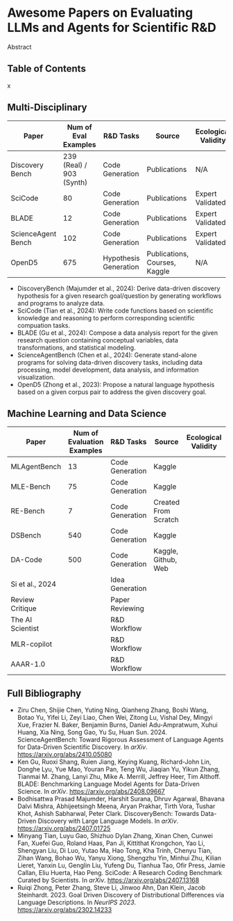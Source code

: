 # Awesome Papers on Evaluating LLMs and Agents for Scientific R&D

Abstract

## Table of Contents

x

## Multi-Disciplinary

| **Paper**         | **Num of Eval Examples** | **R&D Tasks**         | **Source**                    | **Ecological Validity** | **Contamination Risk** | **Human Performance** | **Time Horizon** |
|-------------------|--------------------------|-----------------------|-------------------------------|-------------------------|------------------------|-----------------------|------------------|
| Discovery Bench    | 239 (Real) / 903 (Synth)       | Code Generation       | Publications                  | N/A                     | Medium                 | N/A                   | N/A              |
| SciCode           | 80                             | Code Generation       | Publications                  | Expert Validated        | Low                    | N/A                   | N/A              |
| BLADE             | 12                             | Code Generation       | Publications                  | Expert Validated        | Medium                 | N/A                   | N/A              |
| ScienceAgent Bench | 102                            | Code Generation       | Publications                  | Expert Validated        | Low                    | N/A                   | 2.5-3h           |
| OpenD5            | 675                            | Hypothesis Generation | Publications, Courses, Kaggle | N/A                     | Medium                 | N/A                   | N/A              |


- DiscoveryBench (Majumder et al., 2024): Derive data-driven discovery hypothesis for a given research goal/question by generating workflows and programs to analyze data.
- SciCode (Tian et al., 2024): Write code functions based on scientific knowledge and reasoning to perform corresponding scientific compuation tasks.
- BLADE (Gu et al., 2024): Compose a data analysis report for the given research question containing conceptual variables, data transformations, and statistical modeling.
- ScienceAgentBench (Chen et al., 2024): Generate stand-alone programs for solving data-driven discovery tasks, including data processing, model development, data analysis, and information visualization.
- OpenD5 (Zhong et al., 2023): Propose a natural language hypothesis based on a given corpus pair to address the given discovery goal.

## Machine Learning and Data Science

| **Paper**        | **Num of Evaluation Examples** | **R&D Tasks**   | **Source**           | **Ecological Validity** | **Contamination Risk** | **Human Performance** | **Time Horizon** |
|------------------|--------------------------------|-----------------|----------------------|-------------------------|------------------------|-----------------------|------------------|
| MLAgentBench     | 13                             | Code Generation | Kaggle               |                         |                        |                       |                  |
| MLE-Bench        | 75                             | Code Generation | Kaggle               |                         |                        |                       |                  |
| RE-Bench         | 7                              | Code Generation | Created From Scratch |                         |                        |                       |                  |
| DSBench          | 540                            | Code Generation | Kaggle               |                         |                        |                       |                  |
| DA-Code          | 500                            | Code Generation | Kaggle, Github, Web  |                         |                        |                       |                  |
| Si et al., 2024  |                                | Idea Generation |                      |                         |                        |                       |                  |
| Review Critique  |                                | Paper Reviewing |                      |                         |                        |                       |                  |
| The AI Scientist |                                | R&D Workflow    |                      |                         |                        |                       |                  |
| MLR-copilot      |                                | R&D Workflow    |                      |                         |                        |                       |                  |
| AAAR-1.0         |                                | R&D Workflow    |                      |                         |                        |                       |                  |


## Full Bibliography

- Ziru Chen, Shijie Chen, Yuting Ning, Qianheng Zhang, Boshi Wang, Botao Yu, Yifei Li, Zeyi Liao, Chen Wei, Zitong Lu, Vishal Dey, Mingyi Xue, Frazier N. Baker, Benjamin Burns, Daniel Adu-Ampratwum, Xuhui Huang, Xia Ning, Song Gao, Yu Su, Huan Sun. 2024. ScienceAgentBench: Toward Rigorous Assessment of Language Agents for Data-Driven Scientific Discovery. In *arXiv*. https://arxiv.org/abs/2410.05080
- Ken Gu, Ruoxi Shang, Ruien Jiang, Keying Kuang, Richard-John Lin, Donghe Lyu, Yue Mao, Youran Pan, Teng Wu, Jiaqian Yu, Yikun Zhang, Tianmai M. Zhang, Lanyi Zhu, Mike A. Merrill, Jeffrey Heer, Tim Althoff. BLADE: Benchmarking Language Model Agents for Data-Driven Science. In *arXiv*. https://arxiv.org/abs/2408.09667
- Bodhisattwa Prasad Majumder, Harshit Surana, Dhruv Agarwal, Bhavana Dalvi Mishra, Abhijeetsingh Meena, Aryan Prakhar, Tirth Vora, Tushar Khot, Ashish Sabharwal, Peter Clark. DiscoveryBench: Towards Data-Driven Discovery with Large Language Models. In *arXiv*. https://arxiv.org/abs/2407.01725
- Minyang Tian, Luyu Gao, Shizhuo Dylan Zhang, Xinan Chen, Cunwei Fan, Xuefei Guo, Roland Haas, Pan Ji, Kittithat Krongchon, Yao Li, Shengyan Liu, Di Luo, Yutao Ma, Hao Tong, Kha Trinh, Chenyu Tian, Zihan Wang, Bohao Wu, Yanyu Xiong, Shengzhu Yin, Minhui Zhu, Kilian Lieret, Yanxin Lu, Genglin Liu, Yufeng Du, Tianhua Tao, Ofir Press, Jamie Callan, Eliu Huerta, Hao Peng. SciCode: A Research Coding Benchmark Curated by Scientists. In *arXiv*. https://arxiv.org/abs/2407.13168
- Ruiqi Zhong, Peter Zhang, Steve Li, Jinwoo Ahn, Dan Klein, Jacob Steinhardt. 2023. 
Goal Driven Discovery of Distributional Differences via Language Descriptions. In *NeurIPS 2023*. https://arxiv.org/abs/2302.14233